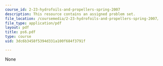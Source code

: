 ```yaml
---
course_id: 2-23-hydrofoils-and-propellers-spring-2007
description: This resource contains an assigned problem set.
file_location: /coursemedia/2-23-hydrofoils-and-propellers-spring-2007/3dc6b3458f5394d331a100f684f3791f_ps6.pdf
file_type: application/pdf
layout: pdf
title: ps6.pdf
type: course
uid: 3dc6b3458f5394d331a100f684f3791f

---
```

None